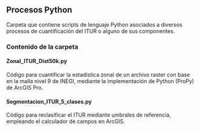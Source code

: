 ## Procesos Python
Carpeta que contiene scripts de lenguaje Python asociados a diversos procesos de cuantificación del ITUR o alguno de sus componentes.

### Contenido de la carpeta
#### Zonal_ITUR_Dist50k.py
Código para cuantificar la estadística zonal de un archivo raster con base en la malla nivel 9 de INEGI, mediante la implementación de Python (ProPy) de ArcGIS Pro.

#### Segmentacion_ITUR_5_clases.py
Código para reclasificar el ITUR mediante umbrales de referencia, empleando el calculador de campos en ArcGIS.

